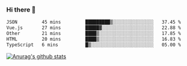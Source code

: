 ### Hi there 👋



<!--
**webB1an/webB1an** is a ✨ _special_ ✨ repository because its `README.md` (this file) appears on your GitHub profile.

Here are some ideas to get you started:

- 🔭 I’m currently working on ...
- 🌱 I’m currently learning ...
- 👯 I’m looking to collaborate on ...
- 🤔 I’m looking for help with ...
- 💬 Ask me about ...
- 📫 How to reach me: ...
- 😄 Pronouns: ...
- ⚡ Fun fact: ...
-->

<!--START_SECTION:waka-->

```txt
JSON         45 mins         █████████▒░░░░░░░░░░░░░░░   37.45 %
Vue.js       27 mins         █████▓░░░░░░░░░░░░░░░░░░░   22.88 %
Other        21 mins         ████▒░░░░░░░░░░░░░░░░░░░░   17.85 %
HTML         20 mins         ████▒░░░░░░░░░░░░░░░░░░░░   16.83 %
TypeScript   6 mins          █▒░░░░░░░░░░░░░░░░░░░░░░░   05.00 %
```

<!--END_SECTION:waka-->


[![Anurag's github stats](https://github-readme-stats.vercel.app/api?username=webB1an&show_icons=true&theme=radical)](https://github.com/anuraghazra/github-readme-stats)

